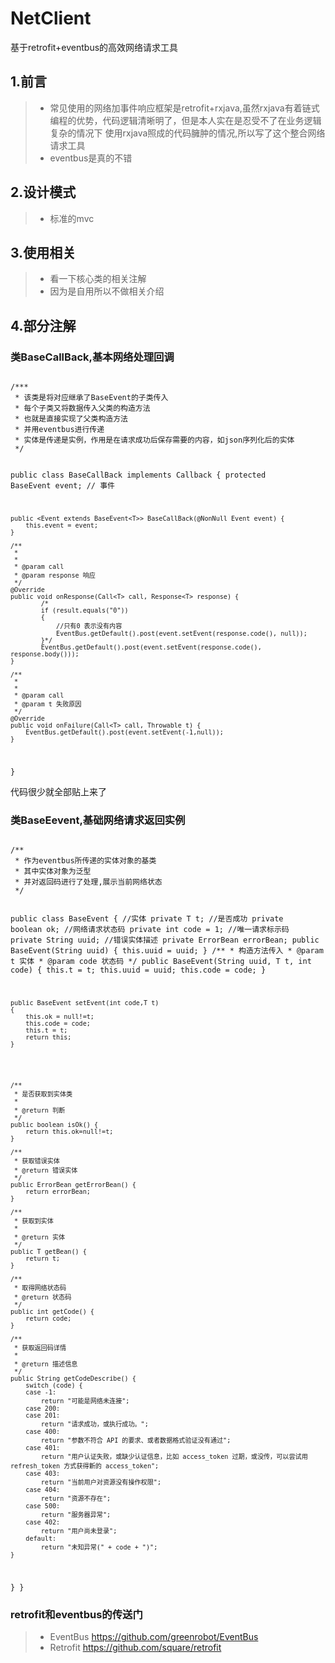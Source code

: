 # NetClient
基于retrofit+eventbus的高效网络请求工具
## 1.前言
> - 常见使用的网络加事件响应框架是retrofit+rxjava,虽然rxjava有着链式编程的优势，代码逻辑清晰明了，但是本人实在是忍受不了在业务逻辑复杂的情况下
使用rxjava照成的代码臃肿的情况,所以写了这个整合网络请求工具
> - eventbus是真的不错
## 2.设计模式
> - 标准的mvc
## 3.使用相关
> - 看一下核心类的相关注解
> - 因为是自用所以不做相关介绍
## 4.部分注解
### 类BaseCallBack,基本网络处理回调
<p><code>
/***
 * 该类是将对应继承了BaseEvent的子类传入
 * 每个子类又将数据传入父类的构造方法
 * 也就是直接实现了父类构造方法
 * 并用eventbus进行传递
 * 实体是传递是实例，作用是在请求成功后保存需要的内容，如json序列化后的实体
 */

public class BaseCallBack<T> implements Callback<T>
{
    protected BaseEvent<T> event;                   // 事件

    public <Event extends BaseEvent<T>> BaseCallBack(@NonNull Event event) {
        this.event = event;
    }

    /**
     *
     *
     * @param call
     * @param response 响应
     */
    @Override
    public void onResponse(Call<T> call, Response<T> response) {
            /*
            if (result.equals("0"))
            {
                //只有0 表示没有内容
                EventBus.getDefault().post(event.setEvent(response.code(), null));
            }*/
            EventBus.getDefault().post(event.setEvent(response.code(), response.body()));
    }

    /**
     *
     *
     * @param call
     * @param t 失败原因
     */
    @Override
    public void onFailure(Call<T> call, Throwable t) {
        EventBus.getDefault().post(event.setEvent(-1,null));
    }
}
</code></p>
代码很少就全部贴上来了
### 类BaseEevent,基础网络请求返回实例
<p><code>
/**
 * 作为eventbus所传递的实体对象的基类
 * 其中实体对象为泛型
 * 并对返回码进行了处理,展示当前网络状态
 */

public class BaseEvent<T> {
    //实体
    private T t;
    //是否成功
    private boolean ok;
    //网络请求状态码
    private int code = 1;
    //唯一请求标示码
    private String uuid;
    //错误实体描述
    private ErrorBean errorBean;
    public BaseEvent(String uuid)
    {
        this.uuid = uuid;
    }
    /**
     * 构造方法传入
     * @param t 实体
     * @param code 状态码
     */
    public BaseEvent(String uuid, T t, int code) {
        this.t = t;
        this.uuid = uuid;
        this.code = code;
    }

    public BaseEvent setEvent(int code,T t)
    {
        this.ok = null!=t;
        this.code = code;
        this.t = t;
        return this;
    }





    /**
     * 是否获取到实体类
     *
     * @return 判断
     */
    public boolean isOk() {
        return this.ok=null!=t;
    }

    /**
     * 获取错误实体
     * @return 错误实体
     */
    public ErrorBean getErrorBean() {
        return errorBean;
    }

    /**
     * 获取到实体
     *
     * @return 实体
     */
    public T getBean() {
        return t;
    }

    /**
     * 取得网络状态码
     * @return 状态码
     */
    public int getCode() {
        return code;
    }

    /**
     * 获取返回码详情
     *
     * @return 描述信息
     */
    public String getCodeDescribe() {
        switch (code) {
        case -1:
            return "可能是网络未连接";
        case 200:
        case 201:
            return "请求成功，或执行成功。";
        case 400:
            return "参数不符合 API 的要求、或者数据格式验证没有通过";
        case 401:
            return "用户认证失败，或缺少认证信息，比如 access_token 过期，或没传，可以尝试用 refresh_token 方式获得新的 access_token";
        case 403:
            return "当前用户对资源没有操作权限";
        case 404:
            return "资源不存在";
        case 500:
            return "服务器异常";
        case 402:
            return "用户尚未登录";
        default:
            return "未知异常(" + code + ")";
    }
}
}
</code></p>
### retrofit和eventbus的传送门
> - EventBus <https://github.com/greenrobot/EventBus>
> - Retrofit <https://github.com/square/retrofit>
